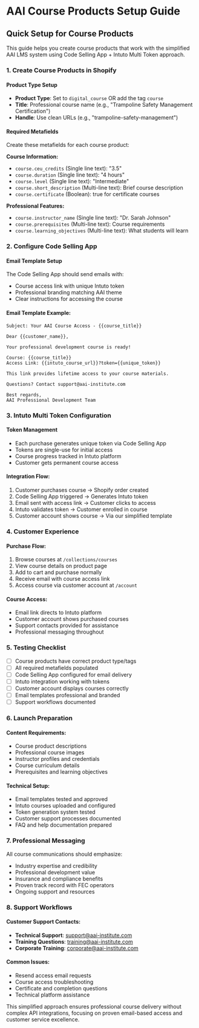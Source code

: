 # AAI Course Products Setup Guide

## Quick Setup for Course Products

This guide helps you create course products that work with the simplified AAI LMS system using Code Selling App + Intuto Multi Token approach.

### 1. Create Course Products in Shopify

#### Product Type Setup
- **Product Type**: Set to `digital_course` OR add the tag `course`
- **Title**: Professional course name (e.g., "Trampoline Safety Management Certification")
- **Handle**: Use clean URLs (e.g., "trampoline-safety-management")

#### Required Metafields
Create these metafields for each course product:

**Course Information:**
- `course.ceu_credits` (Single line text): "3.5"
- `course.duration` (Single line text): "4 hours"
- `course.level` (Single line text): "Intermediate"
- `course.short_description` (Multi-line text): Brief course description
- `course.certificate` (Boolean): true for certificate courses

**Professional Features:**
- `course.instructor_name` (Single line text): "Dr. Sarah Johnson"
- `course.prerequisites` (Multi-line text): Course requirements
- `course.learning_objectives` (Multi-line text): What students will learn

### 2. Configure Code Selling App

#### Email Template Setup
The Code Selling App should send emails with:
- Course access link with unique Intuto token
- Professional branding matching AAI theme
- Clear instructions for accessing the course

#### Email Template Example:
```
Subject: Your AAI Course Access - {{course_title}}

Dear {{customer_name}},

Your professional development course is ready!

Course: {{course_title}}
Access Link: {{intuto_course_url}}?token={{unique_token}}

This link provides lifetime access to your course materials.

Questions? Contact support@aai-institute.com

Best regards,
AAI Professional Development Team
```

### 3. Intuto Multi Token Configuration

#### Token Management
- Each purchase generates unique token via Code Selling App
- Tokens are single-use for initial access
- Course progress tracked in Intuto platform
- Customer gets permanent course access

#### Integration Flow:
1. Customer purchases course → Shopify order created
2. Code Selling App triggered → Generates Intuto token
3. Email sent with access link → Customer clicks to access
4. Intuto validates token → Customer enrolled in course
5. Customer account shows course → Via our simplified template

### 4. Customer Experience

#### Purchase Flow:
1. Browse courses at `/collections/courses`
2. View course details on product page
3. Add to cart and purchase normally
4. Receive email with course access link
5. Access course via customer account at `/account`

#### Course Access:
- Email link directs to Intuto platform
- Customer account shows purchased courses
- Support contacts provided for assistance
- Professional messaging throughout

### 5. Testing Checklist

- [ ] Course products have correct product type/tags
- [ ] All required metafields populated
- [ ] Code Selling App configured for email delivery
- [ ] Intuto integration working with tokens
- [ ] Customer account displays courses correctly
- [ ] Email templates professional and branded
- [ ] Support workflows documented

### 6. Launch Preparation

#### Content Requirements:
- Course product descriptions
- Professional course images
- Instructor profiles and credentials
- Course curriculum details
- Prerequisites and learning objectives

#### Technical Setup:
- Email templates tested and approved
- Intuto courses uploaded and configured
- Token generation system tested
- Customer support processes documented
- FAQ and help documentation prepared

### 7. Professional Messaging

All course communications should emphasize:
- Industry expertise and credibility
- Professional development value
- Insurance and compliance benefits
- Proven track record with FEC operators
- Ongoing support and resources

### 8. Support Workflows

#### Customer Support Contacts:
- **Technical Support**: support@aai-institute.com
- **Training Questions**: training@aai-institute.com  
- **Corporate Training**: corporate@aai-institute.com

#### Common Issues:
- Resend access email requests
- Course access troubleshooting
- Certificate and completion questions
- Technical platform assistance

This simplified approach ensures professional course delivery without complex API integrations, focusing on proven email-based access and customer service excellence.
